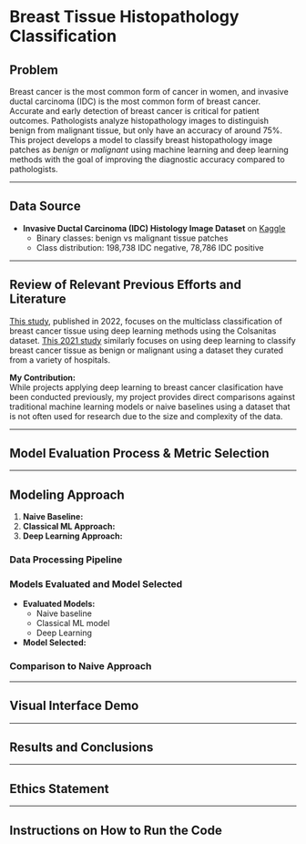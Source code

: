 # Breast Tissue Histopathology Classification

## Problem
Breast cancer is the most common form of cancer in women, and invasive ductal carcinoma (IDC) is the most common form of breast cancer. Accurate and early detection of breast cancer is critical for patient outcomes. Pathologists analyze histopathology images to distinguish benign from malignant tissue, but only have an accuracy of around 75%. This project develops a model to classify breast histopathology image patches as *benign* or *malignant* using machine learning and deep learning methods with the goal of improving the diagnostic accuracy compared to pathologists.

---

## Data Source
- **Invasive Ductal Carcinoma (IDC) Histology Image Dataset** on [Kaggle](https://www.kaggle.com/datasets/paultimothymooney/breast-histopathology-images)  
  - Binary classes: benign vs malignant tissue patches
  - Class distribution: 198,738 IDC negative, 78,786 IDC positive

---

## Review of Relevant Previous Efforts and Literature  
[This study](https://www.nature.com/articles/s41598-022-19278-2?fromPaywallRec=false), published in 2022, focuses on the multiclass classification of breast cancer tissue using deep learning methods using the Colsanitas dataset. [This 2021 study](https://pmc.ncbi.nlm.nih.gov/articles/PMC8582388/#cancers-13-05368-t001) similarly focuses on using deep learning to classify breast cancer tissue as benign or malignant using a dataset they curated from a variety of hospitals.

**My Contribution:**  
While projects applying deep learning to breast cancer clasification have been conducted previously, my project provides direct comparisons against traditional machine learning models or naive baselines using a dataset that is not often used for research due to the size and complexity of the data.

---

## Model Evaluation Process & Metric Selection   

---

## Modeling Approach  
1. **Naive Baseline:** 
2. **Classical ML Approach:**  
3. **Deep Learning Approach:**  


### Data Processing Pipeline  

### Models Evaluated and Model Selected  
- **Evaluated Models:**  
  - Naive baseline  
  - Classical ML model
  - Deep Learning
- **Model Selected:**  

### Comparison to Naive Approach  
 

---

## Visual Interface Demo


---

## Results and Conclusions  
 

---

## Ethics Statement  
 

---

## Instructions on How to Run the Code
